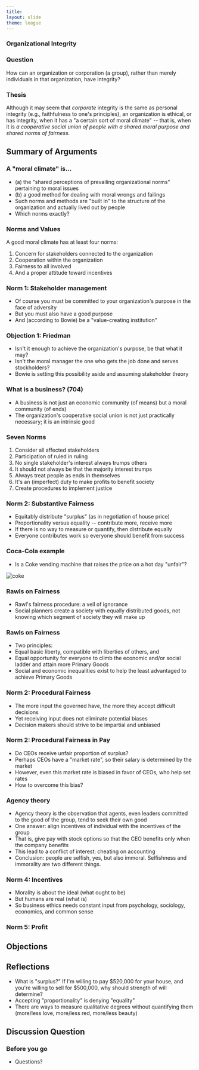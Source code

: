 ```yaml
---
title: 
layout: slide
theme: league
---
```


<section data-background="http://www.keithbuhler.com/images/background-morality.svg" data-markdown> <!--Intro slide begin-->
<section data-markdown data-background="https://upload.wikimedia.org/wikipedia/commons/thumb/0/00/Burne-Jones_Last_Sleep_of_Arthur_in_Avalon_v2.jpg/500px-Burne-Jones_Last_Sleep_of_Arthur_in_Avalon_v2.jpg"><!--Intro slide begin-->


# Organizational Integrity



</section> <!--Intro slide end-->
<section data-markdown>  <!--Slide Beginning-->


### Question

How can an organization or corporation (a group), rather than merely individuals in that organization, have integrity? 

</section><section data-markdown>

### Thesis


Although it may seem that _corporate_ integrity is the same as personal integrity (e.g., faithfulness to one's principles), an organization is ethical, or has integrity, when it has a "a certain sort of moral climate" -- that is, when it is _a cooperative social union of people with a shared moral purpose and shared norms of fairness._


</section><section data-markdown>

## Summary of Arguments

### A "moral climate" is...

- (a) the "shared perceptions of prevailing organizational norms" pertaining to moral issues
- (b) a good method for dealing with moral wrongs and failings
- Such norms and methods are "built in" to the structure of the organization and actually lived out by people
- Which norms exactly? 


</section><section data-markdown>

### Norms and Values

A good moral climate has at least four norms: 

1. Concern for stakeholders connected to the organization
2. Cooperation within the organization
3. Fairness to all involved
4. And a proper attitude toward incentives


</section><section data-markdown>

### Norm 1: Stakeholder management

- Of course you must be committed to your organization's purpose in the face of adversity
- But you must also have a good purpose
- And (according to Bowie) be a "value-creating institution"

</section><section data-markdown>

### Objection 1: Friedman

- Isn't it enough to achieve the organization's purpose, be that what it may?
- Isn't the moral manager the one who gets the job done and serves stockholders? 
- Bowie is setting this possibility aside and assuming stakeholder theory

</section><section data-markdown>

### What is a business? (704)

- A business is not just an economic community (of means) but a moral community (of ends)
- The organization's cooperative social union is not just practically necessary; it is an intrinsic good

</section><section data-markdown>

### Seven Norms

1. Consider all affected stakeholders
2. Participation of ruled in ruling
3. No single stakeholder's interest always trumps others
4. It should not always be that the majority interest trumps 
5. Always treat people as ends in themselves
6. It's an (imperfect) duty to make profits to benefit society
7. Create procedures to implement justice

</section><section data-markdown>

### Norm 2: Substantive Fairness

- Equitably distribute "surplus" (as in negotiation of house price)
- Proportionality versus equality -- contribute more, receive more
- If there is no way to measure or quantify, then distribute equally
- Everyone contributes work so everyone should benefit from success

</section><section data-markdown>

### Coca-Cola example

- Is a Coke vending machine that raises the price on a hot day "unfair"? 

![coke](https://s3-us-west-1.amazonaws.com/img.coca-colafemsa.com/assets/images/es/carreras/1-2-3.jpg)

</section><section data-markdown>

### Rawls on Fairness

- Rawl's fairness procedure: a veil of ignorance
- Social planners create a society with equally distributed goods, not knowing which segment of society they will make up


</section><section data-markdown>

### Rawls on Fairness
- Two principles: 
- Equal basic liberty, compatible with liberties of others, and
- Equal opportunity for everyone to climb the economic and/or social ladder and attain more Primary Goods
- Social and economic inequalities exist to help the least advantaged to achieve Primary Goods

</section><section data-markdown>

### Norm 2: Procedural Fairness


- The more input the governed have, the more they accept difficult decisions
- Yet receiving input does not eliminate potential biases
- Decision makers should strive to be impartial and unbiased

</section><section data-markdown>

### Norm 2: Procedural Fairness in Pay

- Do CEOs receive unfair proportion of surplus?
- Perhaps CEOs have a "market rate", so their salary is determined by the market
- However, even this market rate is biased in favor of CEOs, who help set rates
- How to overcome this bias?

</section><section data-markdown>

### Agency theory
- Agency theory is the observation that agents, even leaders committed to the good of the group, tend to seek their own good
- One answer: align incentives of individual with the incentives of the group
- That is, give pay with stock options so that the CEO benefits only when the company benefits
- This lead to a conflict of interest: cheating on accounting
- Conclusion: people are selfish, yes, but also immoral. Selfishness and immorality are two different things. 



</section><section data-markdown>

### Norm 4: Incentives

- Morality is about the ideal (what ought to be)
- But humans are real (what is)
- So business ethics needs constant input from psychology, sociology, economics, and common sense 



</section><section data-markdown>

### Norm 5: Profit


</section><section data-markdown>

## Objections


</section><section data-markdown>

## Reflections

- What is "surplus?" If I'm willing to pay $520,000 for your house, and you're willing to sell for $500,000, why should strength of will determine?
- Accepting "proportionality" is denying "equality"
- There are ways to measure qualitative degrees without quantifying them (more/less love, more/less red, more/less beauty)

</section><section data-markdown>

## Discussion Question



</section><section data-markdown>




# Before you go

* Questions?


</section>
</section> <!--Intro slide end-->
